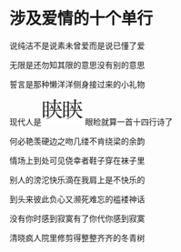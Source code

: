    

# 涉及爱情的十个单行

说纯洁不是说素未曾爱而是说已懂了爱

无限是还勿知其限的意思没有别的意思

誓言是那种懒洋洋侧身接过来的小礼物

现代人是![](/木心全集（典藏套装十六册）/images/00064.jpeg)眼睑就算一首十四行诗了

何必艳羡硬边之吻几缕不肯绕梁的余韵

情场上到处可见侥幸者鞋子穿在袜子里

别人的滂沱快乐滴在我肩上是不快乐的

到头来彼此负心又濒死难忘的褴褛神话

没有你时感到寂寞有了你代你感到寂寞

清晓疯人院里修剪得整整齐齐的冬青树